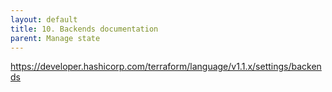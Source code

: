 ```yaml
---
layout: default
title: 10. Backends documentation
parent: Manage state
---
```


https://developer.hashicorp.com/terraform/language/v1.1.x/settings/backends